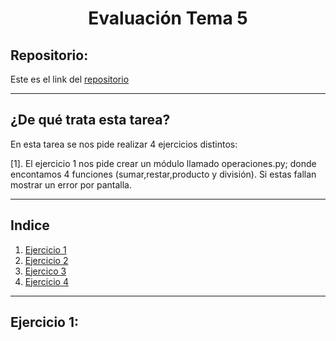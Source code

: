 <h1 align="center">Evaluación Tema 5</h1>

<h2>Repositorio:</h2>

Este es el link del [repositorio](https://github.com/albabernal03/Tema5_evaluacion)

***
<h2>¿De qué trata esta tarea?</h2>
En esta tarea se nos pide realizar 4 ejercicios distintos:

[1]. El ejercicio 1 nos pide crear un módulo llamado operaciones.py; donde encontamos 4 funciones (sumar,restar,producto y división). Si estas fallan mostrar un error por pantalla.

***
## Indice

1. [Ejercicio 1](#id1)
2. [Ejercicio 2](#id2)
3. [Ejercico 3](#id3)
4. [Ejercicio 4](#id4)

***

## Ejercicio 1:<a name="id1"></a>
